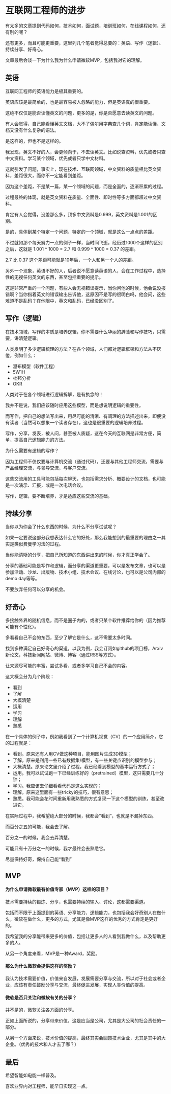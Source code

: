 # 互联网工程师的进步

有太多的文章提到代码如何，技术如何，面试题，培训班如何，在线课程如何，还有别的呢？

还有更多，而且可能更重要，这里列几个笔者觉得总要的：英语、写作（逻辑）、持续分享、好奇心。

文章最后会谈一下为什么我为什么申请微软MVP，包括我对它的理解。

## 英语

互联网工程师的英语能力是极其重要的。

英语应该是最简单的，也是最容易被人忽略的能力，但是英语真的很重要。

这绝不仅仅是能否读懂英文的问题，更多的是，你是否愿意去读英文的问题。

有人会觉得，自己能看懂英文文档，大不了偶尔用字典查几个词，肯定能读懂，文档又没有什么复杂的语法。

是这样的，但也不是这样的。

我发现，英文不好的人，会更倾向于，不去读英文。比如说查资料，优先或者只查中文资料。学习某个领域，优先或者只学中文材料。

这就引发了问题，事实上，现在技术、互联网领域，中文资料的质量相比英文资料，差距很大，而你不一定能看到差距。

因为这个差距，不是某一篇，某一个领域的问题，而是全面的，逐渐积累的过程。

过程最终的体现，就是英文资料在质量、全面性、即时性等多方面都超过中文资料。

肯定有人会觉得，没差那么多，顶多中文资料是0.999，英文资料是1.001的区别。

是的，具体到某个特定一个问题，特定的一个领域，就是这么一点点的差距。

不过就如那个每天努力一点的例子一样，当时间飞逝，经历过1000个这样的区别之后，这就是 1.001 ^ 1000 = 2.7 和 0.999 ^ 1000 = 0.37 的差距。

2.7 比 0.37 这个差距可能就是10年后，一个人和另一个人的差距。

另外一个现象，英语不好的人，后者说不愿意读英语的人，会在工作过程中，选择性的无视任何英文的东西，甚至包括重要的提示。

这是非常严重的一个问题，有些人会无视错误提示，当你问他的时候，他会说没报错啊？当你指着英文的错误输出告诉他，这原因不是写的很明白吗，他会问，这些难道不是乱码？在他眼中，英文和乱码，已经没区别了。

## 写作（逻辑）

在技术领域，写作的本质是培养逻辑，你不需要什么华丽的辞藻和写作技巧，只需要，讲清楚逻辑。

人类发明了多少逻辑梳理的方法？在各个领域，人们都对逻辑框架和方法从不厌倦，例如什么：

- 瀑布模型（软件工程）
- 5W1H
- 杜邦分析
- OKR

人类对于在各个领域进行逻辑拆解，是有执念的！

我并不是说，我们应该随时应用这些模型，而是想说明逻辑的重要性。

而写作，把自己的想法写出来，用尽可能的清晰、有调理的方法描述出来，即便没有读者（当然可以想象一个读者存在），这也是很重要的逻辑培养过程。

写作，分享，发表，被人问，甚至被人质疑，这在今天的互联网是非常方便，简单，提高自己逻辑能力的方法。

为什么需要有逻辑的写作？

因为工程师不仅仅要与计算机交流（通过代码），还要与其他工程师交流，需要与产品经理交流，与领导交流，与客户交流。

这些交流用的工具可能包括每次聊天，也包括需求分析、概要设计的文档，也可能是一次演示、汇报，或是一次电话会议。

写作，逻辑，要不断培养，才是适应这些交流的基础。

## 持续分享

当你以为你会了什么东西的时候，为什么不分享试试呢？

如果一定要说这部分我想表达什么它的好处，那么我能想到的最重要的理由之一其实是类似费曼学习法的过程。

当你能清晰的分享，把自己所知道的东西讲出来的时候，你才真正学会了。

分享的基础可能是写作和逻辑，而分享的渠道更重要，可以是发布文章，也可以是参加活动、沙龙、出版物、技术小组、技术会议、在线讨论，也可以是公司内部的demo day等等。

不要放弃任何可以分享的机会。

## 好奇心

多接触外界的随机信息，而不是圈子内的，或者只某个软件推荐给你的（因为推荐可能有个性化）。

多看看自己不会的东西，至少了解它是什么，这不需要太多时间。

找到多种满足自己好奇心的渠道，以我为例，我会订阅如github的项目榜，Arxiv新论文，科技新闻网站、微博、博客（通过RSS等方式）。

让来源尽可能的丰富，尝试多看，或者多学习自己不会的内容。

这大概会分为几个阶段：

- 看到
- 了解
- 大概清楚
- 运用
- 学习
- 理解
- 熟悉

在一个具体的例子中，例如我看到了一个计算机视觉（CV）的一个应用简介，它的过程就是：

- 看到。原来还有人用CV做这种项目，能用图片生成3D模型；
- 了解。原来是利用一些已有数据集/模型，有一些关键点识别的模型参与；
- 大概清楚。原来论文里介绍了过程，我已经看到模型的基本运行方式了；
- 运用。我可以试试跑一下已经训练好的（pretrained）模型，这只需要几十分钟；
- 学习。我应该去仔细看看代码是这么实现的；
- 理解。原来这里面有一些tricky的技巧，很有意思；
- 熟悉。我可能会花时间重新用我熟悉的方式复现一下这个模型的训练，甚至改进它。

在实际过程中，我希望绝大部分的时候，我都会“看到”，也就是不漏掉东西。

而百分之五的可能，我会去了解。

百分之一的时候，我会去弄清楚。

可能只有十万分之一的时候，我才最终会去熟悉它。

尽量保持好奇，保持自己能“看到”

## MVP

#### 为什么申请微软最有价值专家（MVP）这样的项目？

技术需要持续的锻炼、分享，也需要持续的输入、讨论，这都需要渠道。

包括而不限于上面提到的英语、分享能力、逻辑能力，也包括我会好奇别人在做什么，微软在做什么，更多的方式，尤其是像MVP这样的优秀的方式肯定是更好的。

我希望我的分享能带来更多的价值，包括让更多人的人看到我做什么，以及帮助更多的人。

从另一个角度来看，MVP是一种Award，奖励。

#### 那么为什么微软会提供这样的奖励？

我认为技术需要价值，价值来自发展，发展需要分享与交流，所以对于社会或者企业，应该有责任鼓励分享与交流，最终促进发展，实现人类价值的提高。

#### 微软是否只关注和微软有关的分享？

并不是的，微软关注各方面的分享。

正如上面所说的，分享带来价值，这是应当是公司，尤其是大公司的社会责任的一部分。

从另一个方面来说，技术价值的提高，最终其实会回馈技术企业，尤其是其中的大企业。（优秀的技术和人才去了哪？）

## 最后

希望智能如电能一样普及。

喜欢业界内对工程师，能早日实现这一点。
